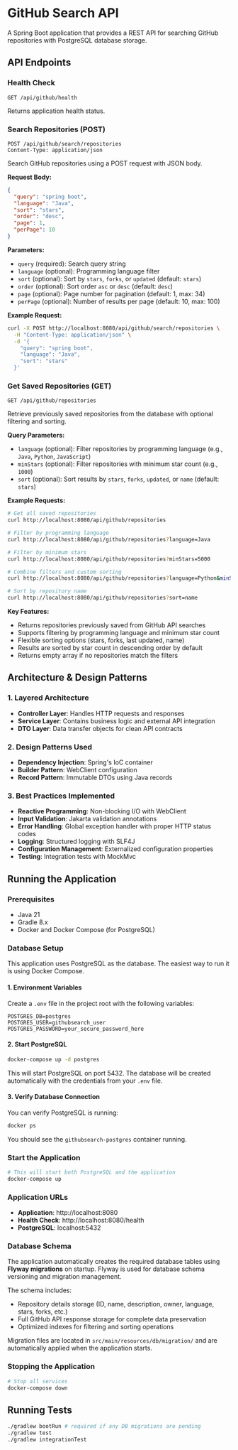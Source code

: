 # GitHub Search API

A Spring Boot application that provides a REST API for searching GitHub repositories with PostgreSQL database storage.

## API Endpoints

### Health Check

```
GET /api/github/health
```

Returns application health status.

### Search Repositories (POST)

```
POST /api/github/search/repositories
Content-Type: application/json
```

Search GitHub repositories using a POST request with JSON body.

**Request Body:**

```json
{
  "query": "spring boot",
  "language": "Java",
  "sort": "stars",
  "order": "desc",
  "page": 1,
  "perPage": 10
}
```

**Parameters:**

- `query` (required): Search query string
- `language` (optional): Programming language filter
- `sort` (optional): Sort by `stars`, `forks`, or `updated` (default: `stars`)
- `order` (optional): Sort order `asc` or `desc` (default: `desc`)
- `page` (optional): Page number for pagination (default: 1, max: 34)
- `perPage` (optional): Number of results per page (default: 10, max: 100)

**Example Request:**

```bash
curl -X POST http://localhost:8080/api/github/search/repositories \
  -H "Content-Type: application/json" \
  -d '{
    "query": "spring boot",
    "language": "Java",
    "sort": "stars"
  }'
```

### Get Saved Repositories (GET)

```
GET /api/github/repositories
```

Retrieve previously saved repositories from the database with optional filtering and sorting.

**Query Parameters:**

- `language` (optional): Filter repositories by programming language (e.g., `Java`, `Python`, `JavaScript`)
- `minStars` (optional): Filter repositories with minimum star count (e.g., `1000`)
- `sort` (optional): Sort results by `stars`, `forks`, `updated`, or `name` (default: `stars`)

**Example Requests:**

```bash
# Get all saved repositories
curl http://localhost:8080/api/github/repositories

# Filter by programming language
curl http://localhost:8080/api/github/repositories?language=Java

# Filter by minimum stars
curl http://localhost:8080/api/github/repositories?minStars=5000

# Combine filters and custom sorting
curl http://localhost:8080/api/github/repositories?language=Python&minStars=1000&sort=forks

# Sort by repository name
curl http://localhost:8080/api/github/repositories?sort=name
```

**Key Features:**

- Returns repositories previously saved from GitHub API searches
- Supports filtering by programming language and minimum star count
- Flexible sorting options (stars, forks, last updated, name)
- Results are sorted by star count in descending order by default
- Returns empty array if no repositories match the filters

## Architecture & Design Patterns

### 1. **Layered Architecture**

- **Controller Layer**: Handles HTTP requests and responses
- **Service Layer**: Contains business logic and external API integration
- **DTO Layer**: Data transfer objects for clean API contracts

### 2. **Design Patterns Used**

- **Dependency Injection**: Spring's IoC container
- **Builder Pattern**: WebClient configuration
- **Record Pattern**: Immutable DTOs using Java records

### 3. **Best Practices Implemented**

- **Reactive Programming**: Non-blocking I/O with WebClient
- **Input Validation**: Jakarta validation annotations
- **Error Handling**: Global exception handler with proper HTTP status codes
- **Logging**: Structured logging with SLF4J
- **Configuration Management**: Externalized configuration properties
- **Testing**: Integration tests with MockMvc

## Running the Application

### Prerequisites

- Java 21
- Gradle 8.x
- Docker and Docker Compose (for PostgreSQL)

### Database Setup

This application uses PostgreSQL as the database. The easiest way to run it is using Docker Compose.

#### 1. Environment Variables

Create a `.env` file in the project root with the following variables:

```env
POSTGRES_DB=postgres
POSTGRES_USER=githubsearch_user
POSTGRES_PASSWORD=your_secure_password_here
```

#### 2. Start PostgreSQL

```bash
docker-compose up -d postgres
```

This will start PostgreSQL on port 5432. The database will be created automatically with the credentials from your
`.env` file.

#### 3. Verify Database Connection

You can verify PostgreSQL is running:

```bash
docker ps
```

You should see the `githubsearch-postgres` container running.

### Start the Application

```bash
# This will start both PostgreSQL and the application
docker-compose up
```

### Application URLs

- **Application**: http://localhost:8080
- **Health Check**: http://localhost:8080/health
- **PostgreSQL**: localhost:5432

### Database Schema

The application automatically creates the required database tables using **Flyway migrations** on startup. Flyway is
used for database schema versioning and migration management.

The schema includes:

- Repository details storage (ID, name, description, owner, language, stars, forks, etc.)
- Full GitHub API response storage for complete data preservation
- Optimized indexes for filtering and sorting operations

Migration files are located in `src/main/resources/db/migration/` and are automatically applied when the application
starts.

### Stopping the Application

```bash
# Stop all services
docker-compose down
```

## Running Tests

```bash
./gradlew bootRun # required if any DB migrations are pending
./gradlew test
./gradlew integrationTest
```
